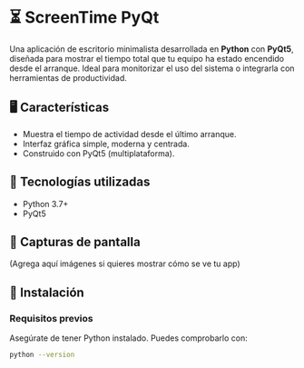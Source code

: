 # ⏳ ScreenTime PyQt

Una aplicación de escritorio minimalista desarrollada en **Python** con **PyQt5**, diseñada para mostrar el tiempo total que tu equipo ha estado encendido desde el arranque. Ideal para monitorizar el uso del sistema o integrarla con herramientas de productividad.

## 🖥️ Características

- Muestra el tiempo de actividad desde el último arranque.
- Interfaz gráfica simple, moderna y centrada.
- Construido con PyQt5 (multiplataforma).

## 🧱 Tecnologías utilizadas

- Python 3.7+
- PyQt5

## 📸 Capturas de pantalla

(Agrega aquí imágenes si quieres mostrar cómo se ve tu app)

## 🚀 Instalación

### Requisitos previos

Asegúrate de tener Python instalado. Puedes comprobarlo con:

```bash
python --version
